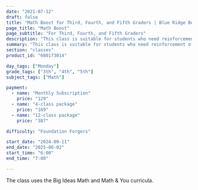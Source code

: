 ```yaml
---
date: "2021-07-12"
draft: false
title: "Math Boost for Third, Fourth, and Fifth Graders | Blue Ridge Boost"
page_title: "Math Boost"
page_subtitle: "For Third, Fourth, and Fifth Graders"
description: "This class is suitable for students who need reinforcement of classroom concepts though extra practice with typical grade-level problems."
summary: "This class is suitable for students who need reinforcement of classroom concepts though extra practice with typical grade-level problems."
section: "classes"
product_id: "680173014"

day_tags: ["Monday"]
grade_tags: ["3th", "4th", "5th"]
subject_tags: ["Math"]

payment:
  - name: "Monthly Subscription"
    price: "129"
  - name: "4-class package"
    price: "169"
  - name: "12-class package"
    price: "387"

difficulty: "Foundation Forgers"

start_date: "2024-09-11"
end_date: "2025-06-02"
start_time: "6:00"
end_time: "7:00"

---
```


The class uses the Big Ideas Math and Math & You curricula.